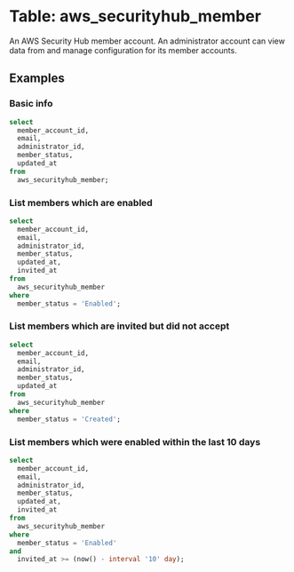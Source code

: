 # Table: aws_securityhub_member

An AWS Security Hub member account. An administrator account can view data from and manage configuration for its member accounts.

## Examples

### Basic info

```sql
select
  member_account_id,
  email,
  administrator_id,
  member_status,
  updated_at
from
  aws_securityhub_member;
```

### List members which are enabled

```sql
select
  member_account_id,
  email,
  administrator_id,
  member_status,
  updated_at,
  invited_at
from
  aws_securityhub_member
where
  member_status = 'Enabled';
```

### List members which are invited but did not accept

```sql
select
  member_account_id,
  email,
  administrator_id,
  member_status,
  updated_at
from
  aws_securityhub_member
where
  member_status = 'Created';
```

### List members which were enabled within the last 10 days

```sql
select
  member_account_id,
  email,
  administrator_id,
  member_status,
  updated_at,
  invited_at
from
  aws_securityhub_member
where
  member_status = 'Enabled'
and
  invited_at >= (now() - interval '10' day);
```